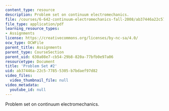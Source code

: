```yaml
---
content_type: resource
description: Problem set on continuum electromechanics.
file: /courses/6-642-continuum-electromechanics-fall-2008/ab37446a22c577855305b7bdaef97d82_pset2.pdf
file_type: application/pdf
learning_resource_types:
- Assignments
license: https://creativecommons.org/licenses/by-nc-sa/4.0/
ocw_type: OCWFile
parent_title: Assignments
parent_type: CourseSection
parent_uid: 630a08e7-cb54-29b8-820a-77bfb0e97a06
resourcetype: Document
title: 'Problem Set #2'
uid: ab37446a-22c5-7785-5305-b7bdaef97d82
video_files:
  video_thumbnail_file: null
video_metadata:
  youtube_id: null
---
```

Problem set on continuum electromechanics.